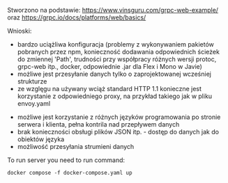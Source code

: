 Stworzono na podstawie: https://www.vinsguru.com/grpc-web-example/ oraz https://grpc.io/docs/platforms/web/basics/ 
   
Wnioski:
 - bardzo uciążliwa konfiguracja (problemy z wykonywaniem pakietów pobranych przez npm, konieczność dodawania odpowiednich ścieżek do zmiennej 'Path', trudności przy współpracy różnych wersji protoc, grpc-web itp., docker, odpowiednie .jar dla Flex i Mono w Javie)
 - możliwe jest przesyłanie danych tylko o zaprojektowanej wcześniej strukturze
 - ze wzglęgu na używany wciąż standard HTTP 1.1 konieczne jest korzystanie z odpowiedniego proxy, na przykład takiego jak w pliku envoy.yaml
 + możliwe jest korzystanie z różnych języków programowania po stronie serwera i klienta, pełna kontrila nad przepływem danych
 + brak konieczności obsługi plików JSON itp. - dostęp do danych jak do obiektów języka
 + możliwość przesyłania strumieni danych


To run server you need to run command:
```
docker compose -f docker-compose.yaml up
```